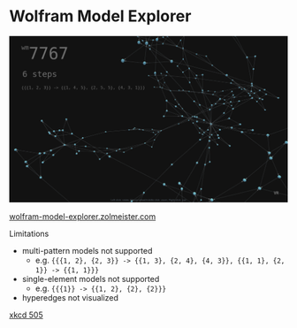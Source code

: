 # Wolfram Model Explorer

[![Wolfram Model Explorer](./screenshot.png)](https://wolfram-model-explorer.zolmeister.com/)

[wolfram-model-explorer.zolmeister.com](https://wolfram-model-explorer.zolmeister.com/)

Limitations
  - multi-pattern models not supported
    - e.g. `{{{1, 2}, {2, 3}} -> {{1, 3}, {2, 4}, {4, 3}}, {{1, 1}, {2, 1}} -> {{1, 1}}}`
  - single-element models not supported
    - e.g. `{{{1}} -> {{1, 2}, {2}, {2}}}`
  - hyperedges not visualized

[xkcd 505](https://xkcd.com/505/)
